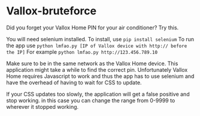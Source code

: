 # Vallox-bruteforce
Did you forget your Vallox Home PIN for your air conditioner? Try this.

You will need selenium installed. To install, use ```pip install selenium```
To run the app use ```python lmfao.py [IP of Vallox device with http:// before the IP]```
For example ```python lmfao.py http://123.456.789.10```

Make sure to be in the same network as the Vallox Home device. This application might take a while to find the correct pin. Unfortunately Vallox Home requires Javascript to work and thus the app has to use selenium and have the overhead of having to wait for CSS to update.

If your CSS updates too slowly, the application will get a false positive and stop working. in this case you can change the range from 0-9999 to wherever it stopped working.
